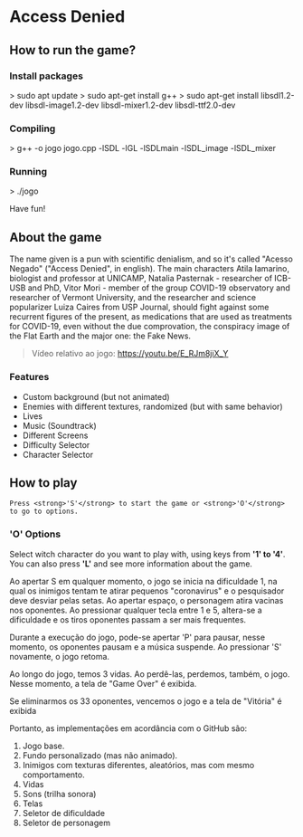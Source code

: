 <h1>
Access Denied
</h1>

<h2>
How to run the game?
</h2>
<h3>
Install packages
</h3>
> sudo apt update
> sudo apt-get install g++
> sudo apt-get install libsdl1.2-dev libsdl-image1.2-dev libsdl-mixer1.2-dev libsdl-ttf2.0-dev

<h3>
Compiling
</h3>
> g++ -o jogo jogo.cpp -lSDL -lGL -lSDLmain -lSDL_image -lSDL_mixer

<h3>
Running
</h3>
> ./jogo

Have fun!

<h2>
About the game
</h2>

The name given is a pun with scientific denialism, and so it's called "Acesso Negado" ("Access Denied", in english). The main characters Atila Iamarino, biologist and professor at UNICAMP, Natalia Pasternak - researcher of ICB-USB and PhD, Vitor Mori - member of the group COVID-19 observatory and researcher of Vermont University, and the researcher and science popularizer Luiza Caires from USP Journal, should fight against some recurrent figures of the present, as medications that are used as treatments for COVID-19, even without the due comprovation, the conspiracy image of the Flat Earth and the major one: the Fake News.

> Vídeo relativo ao jogo: https://youtu.be/E_RJm8jiX_Y

<h3>
Features
</h3>

<ul>
<li> Custom background (but not animated)</li>
<li>Enemies with different textures, randomized (but with same behavior)</li>
<li>Lives</li>
<li>Music (Soundtrack)</li>
<li>Different Screens</li>
<li>Difficulty Selector</li>
<li>Character Selector</li>
</ul>

<h2>How to play</h2>

    Press <strong>'S'</strong> to start the game or <strong>'O'</strong> to go to options.  

<h3><strong>'O'</strong> Options</h3>
Select witch character do you want to play with, using keys from <strong>'1' to '4'</strong>. You can also press <strong>'L'</strong> and see more information about the game.

Ao apertar S em qualquer momento,  o jogo se inicia na dificuldade 1, na qual os inimigos tentam te atirar pequenos "coronavirus" e o pesquisador deve desviar pelas setas. Ao apertar espaço, o personagem atira vacinas nos oponentes. Ao pressionar qualquer tecla entre 1 e 5, altera-se a dificuldade e os tiros oponentes passam a ser mais frequentes.

Durante a execução do jogo, pode-se apertar 'P' para pausar, nesse momento, os oponentes pausam e a música suspende. Ao pressionar 'S' novamente, o jogo retoma.

Ao longo do jogo, temos 3 vidas. Ao perdê-las, perdemos, também, o jogo. Nesse momento, a tela de "Game Over" é exibida.

Se eliminarmos os 33 oponentes, vencemos o jogo e a tela de "Vitória" é exibida

Portanto, as implementações em acordância com o GitHub são:
1. Jogo base. 
2. Fundo personalizado (mas não animado).
3. Inimigos com texturas diferentes, aleatórios, mas com mesmo comportamento.
4. Vidas
5. Sons (trilha sonora)
6. Telas
7. Seletor de dificuldade
8. Seletor de personagem

